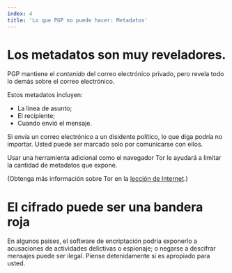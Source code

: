 ```yaml
---
index: 4
title: 'Lo que PGP no puede hacer: Metadatos'
---
```

# Los metadatos son muy reveladores.

PGP mantiene el *contenido* del correo electrónico privado, pero revela todo lo demás sobre el correo electrónico.

Estos metadatos incluyen:

*   La línea de asunto;
*   El recipiente;
*   Cuando envió el mensaje.

Si envía un correo electrónico a un disidente político, lo que diga podría no importar. Usted puede ser marcado solo por comunicarse con ellos.

Usar una herramienta adicional como el navegador Tor le ayudará a limitar la cantidad de metadatos que expone.

(Obtenga más información sobre Tor en la [lección de Internet](umbrella://lesson/the-internet).)

# El cifrado puede ser una bandera roja

En algunos países, el software de encriptación podría exponerlo a acusaciones de actividades delictivas o espionaje; o negarse a descifrar mensajes puede ser ilegal. Piense detenidamente si es apropiado para usted.